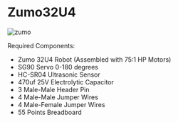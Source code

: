# Zumo32U4
![zumo](https://user-images.githubusercontent.com/36020934/114920902-f0f4f380-9df7-11eb-8084-c9d60dc09ef0.jpg)

Required Components:
* Zumo 32U4 Robot (Assembled with 75:1 HP Motors)
* SG90 Servo 0-180 degrees
* HC-SR04 Ultrasonic Sensor
* 470uf 25V Electrolytic Capacitor
* 3 Male-Male Header Pin
* 4 Male-Male Jumper Wires
* 4 Male-Female Jumper Wires
* 55 Points Breadboard
